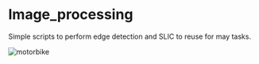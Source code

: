 # Image_processing
Simple scripts to perform edge detection and SLIC to reuse for may tasks.

![motorbike](https://user-images.githubusercontent.com/50325966/98454900-47a53400-21ad-11eb-977a-3146c7e4d66a.jpg)
